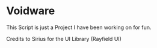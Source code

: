 # Voidware

This Script is just a Project I have been working on for fun.

Credits to Sirius for the UI Library (Rayfield UI)
